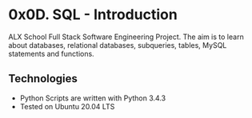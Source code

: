 # 0x0D. SQL - Introduction

ALX School Full Stack Software Engineering Project. The aim is to learn about databases, relational databases, subqueries, tables, MySQL statements and functions.

## Technologies
- Python Scripts are written with Python 3.4.3
- Tested on Ubuntu 20.04 LTS
